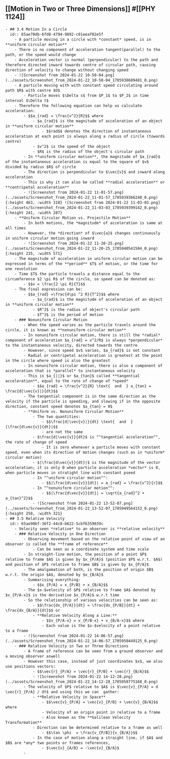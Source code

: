 ## [[Motion in Two or Three Dimensions]] #[[PHY 1124]]
	- ## 3.4 Motion In a Circle
	  id:: 65ae70db-6fd8-4794-9892-c01eeaf02e5f
		- A particle moving in a circle with *constant* speed, is in **uniform circular motion**
		- There is no component of acceleration tangent(parallel) to the path, or the speed would change
		- Acceleration vector is normal (perpendicular) to the path and therefore directed inward towards centre of circular path, causing direction of velocity to change without changing speed
		- ![Screenshot from 2024-01-22 10-50-04.png](../assets/Screenshot_from_2024-01-22_10-50-04_1705938689481_0.png)
		- A particle moving with with constant speed circulating around path $R$ with centre $O$
			- Particle moves $\Delta s$ from $P_1$ to $P_2$ in time interval $\Delta t$
		- Therefore the following equation can help us calculate acceleration:
			- $$a_{rad} = \frac{v^2}{R}$$ where
				- $a_{rad}$ is the magnitude of acceleration of an object in **uniform circular motion**
					- $$rad$$ denotes the direction of instantaneous acceleration at each point is always along a radius of circle (towards centre)
				- $v^2$ is the speed of the object
				- $R$ is the radius of the object's circular path
			- In **uniform circular motion**, the magnitude of $a_{rad}$ of the instantaneous acceleration is equal to the square of $v$ divided by radius $R$ of circle
			- The direction is perpendicular to $\vec{v}$ and inward along acceleration
			- This is why it can also be called **radial acceleration** or **centripetal acceleration**
			- ![Screenshot from 2024-01-22 11-01-57.png](../assets/Screenshot_from_2024-01-22_11-01-57_1705939366248_0.png){:height 463, :width 310} ![Screenshot from 2024-01-22 11-03-03.png](../assets/Screenshot_from_2024-01-22_11-03-03_1705939399142_0.png){:height 241, :width 287}
		- **Uniform Circular Motion vs. Projectile Motion**
			- In both motions, the *magnitude* of acceleration is same at all times
			- However, the *direction* of $\vec{a}$ changes continuously in uniform circular motion going inward
			- ![Screenshot from 2024-01-22 11-20-25.png](../assets/Screenshot_from_2024-01-22_11-20-25_1705940541504_0.png){:height 235, :width 571}
		- The magnitude of acceleration in uniform circular motion can be expressed in terms of the **period** $T$ of motion, or the time for one revolution
		- Time $T$ the particle travels a distance equal to the circumference $2 \pi R$ of the circle, so speed can be denoted as:
			- $$v = \frac{2 \pi R}{T}$$
		- The final expression can be:
			- $$a_{rad} =\frac{4\pi ^2 R}{T^2}$$ where
				- $a_{rad}$ is the magnitude of acceleration of an object in **uniform circular motion**
				- $R^2$ is the radius of object's circular path
				- $T^2$ is the period of motion
		- ### Nonuniform Circular Motion
			- When the speed varies as the particle travels around the circle, it is known as **nonuniform circular motion**
			- In nonuniform circular motion, there is still the *radial* component of acceleration $a_{rad} = v^2/R$ is always *perpendicular* to the instantaneous velocity, directed towards the centre
			- However, since speed $v$ varies, $a_{rad}$ is not constant
			- Radial or centripetal acceleration is greatest at the point in the circle where speed is also the greatest
			- In nonuniform circular motion, there is also a component of acceleration that is *parallel* to instantaneous velocity
			- This is $a_{||}$ or $a_{tan}$ called **tangential acceleration**, equal to the rate of change of *speed*
				- $$a_{rad} = \frac{v^2}{R} \text{  and  } a_{tan} = \frac{d|\vec{v}|}{dt}$$
			- The tangential component is in the same direction as the velocity if the particle is speeding, and slowing if in the opposite direction, constant speed denotes $a_{tan} = 0$
			- **Uniform vs. Nonuniform Circular Motion**
				- The two quantities:
					- $$\frac{d|\vec{v}|}{dt} \text{  and  } |\frac{d\vec{v}}{dt}|$$
					- are not the same
				- $\frac{d|\vec{v}}{dt}$ is ^^tangential acceleration^^, the rate of change of speed
					- It is zero whenever a particle moves with constant speed, even when its direction of motion changes (such as in *uniform* circular motion)
				- $|\frac{d\vec{v}}{dt}|$ is the magnitude of the vector acceleration; it is only 0 when particle acceleration *vector* is 0, when particle moves in stratight line with constant pseed
				- In ^^uniform circular motion^^:
					- $$|\frac{d\vec{v}}{dt}| = a_{rad} = \frac{v^2}{r}$$
				- In ^^nonuniform circular motion^^:
					- $$|\frac{d\vec{v}}{dt}| = \sqrt{a_{rad}^2 + a_{tan}^2}$$
				- ![Screenshot from 2024-01-22 13-52-07.png](../assets/Screenshot_from_2024-01-22_13-52-07_1705949564153_0.png){:height 258, :width 321}
	- ## 3.5 Relative Velocity
	  id:: 65ae90bf-36f2-44c8-b622-5cbf6359039c
		- Velocity seen *relative* to an observer is **relative velocity**
		- ### Relative Velocity in One Direction
			- Observing movement based on the relative point of view of an observer is called the **frame of reference**
				- Can be seen as a coordinate system and time scale
			- In straight-line motion, the position of a point $P$ relative to frame $A$ is given by $x_{P/A}$ (position $P$ w.r.t. $A$) and position of $P$ relative to frame $B$ is given by $x_{P/A}$
			- The amalgamation of both, is the position of origin $B$ w.r.t. the origin $A$, denoted by $x_{B/A}$
			- Summarising everything:
				- $$x_{P/A} = x_{P/B} + x_{B/A}$$
			- The $x-$velocity of $P$ relative to frame $A$ denoted by $v_{P/A-x}$ is the derivative $x_{P/A}$ w.r.t time
			- So the relationship of various velocities can be seen as:
				- $$\frac{dx_{P/A}}{dt} = \frac{dx_{P/B}}{dt} + \frac{dx_{B/A}}{dt}$$ or
				- **Relative Velocity Along a Line:**
					- $$v_{P/A-x} = v_{P/B-x} + v_{B/A-x}$$ where
					- Each value is the $x-$velocity of a point relative to a frame
			- ![Screenshot from 2024-01-22 14-06-57.png](../assets/Screenshot_from_2024-01-22_14-06-57_1705950449125_0.png)
		- ### Relative Velocity in Two or Three Directions
			- A frame of reference can be seen from a ground observer and a moving observer aswell
			- However this case, instead of just coordinates $x$, we also use positions vectors:
				- $$\vec{r}_{P/A} = \vec{r}_{P/B} + \vec{r}_{B/A}$$
				- ![Screenshot from 2024-01-22 14-12-28.png](../assets/Screenshot_from_2024-01-22_14-12-28_1705950775168_0.png)
			- The velocity of $P$ relative to $A$ is $\vec{v}_{P/A} = d \vec{r}_{P/A} / dt$ and using this we can  gather:
				- **Relative Velocity in Space**
					- $$\vec{v}_{P/A} = \vec{v}_{P/B} + \vec{v}_{B/A}$$ where
					- Velocity of an origin point in relative to a frame
					- Also known as the **Galilean Velocity Transformation**
				- Direction can be determined relative to a frame as well
					- $$\tan \phi  = \frac{v_{P/B}}{v_{B/A}}$$
				- In the case of motion along a straight line, if $A$ and $B$ are *any* two points or frames references,
					- $\vec{v}_{A/B} = -\vec{v}_{B/A}$
			-